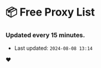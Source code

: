 # :package: Free Proxy List
### Updated every 15 minutes.

- Last updated: `2024-08-08 13:14`

:heart:
